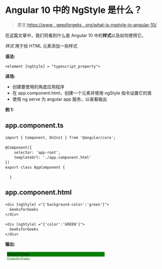 # Angular 10 中的 NgStyle 是什么？

> 原文:[https://www . geesforgeks . org/what-is-ngstyle-in-angular-10/](https://www.geeksforgeeks.org/what-is-ngstyle-in-angular-10/)

在这篇文章中，我们将看到什么是 Angular 10 中的**样式**以及如何使用它。

*样式* 用于给 HTML 元素添加一些样式

**语法:**

```
<element [ngStyle] = "typescript_property">
```

**进场:**

*   创建要使用的角度应用程序
*   在 app.component.html，创建一个元素并使用 ngStyle 指令设置它的类
*   使用 ng serve 为 angular app 服务，以查看输出

**例 1:**

## app.component.ts

```
import { Component, OnInit } from '@angular/core';

@Component({
    selector: 'app-root',
    templateUrl: './app.component.html'
})
export class AppComponent {

  }
```

## app.component.html

```
<div [ngStyle] ="{'background-color':'green'}">
  GeeksforGeeks
</div>

<div [ngStyle] ="{'color':'GREEN'}">
  GeeksforGeeks
</div>
```

**输出:**

![](img/39374a13db8b2e19df2b4eba27e30339.png)